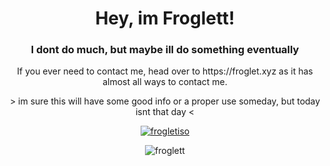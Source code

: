 <h1 align="center">Hey, im Froglett!</h1>
<h3 align="center">I dont do much, but maybe ill do something eventually</h3>

<p align="center">If you ever need to contact me, head over to https://froglet.xyz as it has almost all ways to contact me.</p>

<p align="center"> > im sure this will have some good info or a proper use someday, but today isnt that day < </p>

<p align="center"> <a href="https://twitter.com/frogletiso" target="blank"><img src="https://img.shields.io/twitter/follow/frogletiso?logo=twitter&style=for-the-badge" alt="frogletiso" /></a> </p>

<p align="center"> <img src="https://komarev.com/ghpvc/?username=froglett&label=Profile%20views&color=0e75b6&style=flat" alt="froglett" /> </p>
